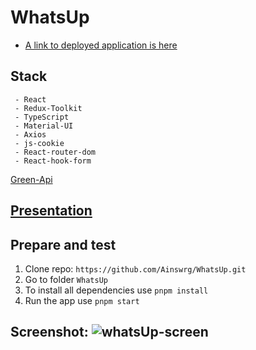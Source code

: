 # WhatsUp
 - [A link to deployed application is here](https://whats-up-ashen.vercel.app)

## Stack
     - React
     - Redux-Toolkit
     - TypeScript
     - Material-UI
     - Axios
     - js-cookie
     - React-router-dom
     - React-hook-form
   [Green-Api](https://green-api.com)
## [Presentation](https://ainswrg.github.io/presentation-whatsup/)

## Prepare and test
1. Clone repo: `https://github.com/Ainswrg/WhatsUp.git`
2. Go to folder `WhatsUp`
3. To install all dependencies use `pnpm install`
4. Run the app use `pnpm start`

## Screenshot: ![whatsUp-screen](https://github.com/Ainswrg/WhatsUp/assets/78231573/c51ea293-5e48-456c-9315-627656cccc52)
